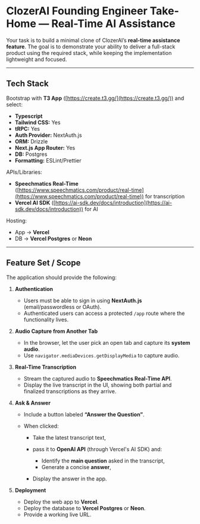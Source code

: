 # ClozerAI Founding Engineer Take-Home — Real-Time AI Assistance

Your task is to build a minimal clone of ClozerAI’s **real-time assistance feature**. The goal is to demonstrate your ability to deliver a full-stack product using the required stack, while keeping the implementation lightweight and focused.

---

## Tech Stack

Bootstrap with **T3 App** ([https://create.t3.gg/](https://create.t3.gg/)) and select:

* **Typescript**
* **Tailwind CSS:** Yes
* **tRPC:** Yes
* **Auth Provider:** NextAuth.js
* **ORM:** Drizzle
* **Next.js App Router:** Yes
* **DB:** Postgres
* **Formatting:** ESLint/Prettier

APIs/Libraries:

* **Speechmatics Real-Time** ([https://www.speechmatics.com/product/real-time](https://www.speechmatics.com/product/real-time)) for transcription
* **Vercel AI SDK** ([https://ai-sdk.dev/docs/introduction](https://ai-sdk.dev/docs/introduction)) for AI

Hosting:

* App → **Vercel**
* DB → **Vercel Postgres** or **Neon**

---

## Feature Set / Scope

The application should provide the following:

1. **Authentication**

   * Users must be able to sign in using **NextAuth.js** (email/passwordless or OAuth).
   * Authenticated users can access a protected `/app` route where the functionality lives.

2. **Audio Capture from Another Tab**

   * In the browser, let the user pick an open tab and capture its **system audio**.
   * Use `navigator.mediaDevices.getDisplayMedia` to capture audio.

3. **Real-Time Transcription**

   * Stream the captured audio to **Speechmatics Real-Time API**.
   * Display the live transcript in the UI, showing both partial and finalized transcriptions as they arrive.

4. **Ask & Answer**

   * Include a button labeled **“Answer the Question”**.
   * When clicked:

     * Take the latest transcript text,
     * pass it to **OpenAI API** (through Vercel's AI SDK) and:

       * Identify the **main question** asked in the transcript,
       * Generate a concise **answer**,
     * Display the answer in the app.

5. **Deployment**

   * Deploy the web app to **Vercel**.
   * Deploy the database to **Vercel Postgres** or **Neon**.
   * Provide a working live URL.
